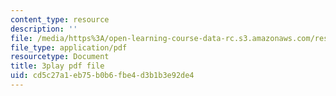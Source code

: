 ```yaml
---
content_type: resource
description: ''
file: /media/https%3A/open-learning-course-data-rc.s3.amazonaws.com/res-env-001-climate-action-hands-on-harnessing-science-with-communities-to-cut-carbon-january-iap-2017/cd5c27a1eb75b0b6fbe4d3b1b3e92de4_jBoDIObtJQw.pdf
file_type: application/pdf
resourcetype: Document
title: 3play pdf file
uid: cd5c27a1-eb75-b0b6-fbe4-d3b1b3e92de4
---
```

